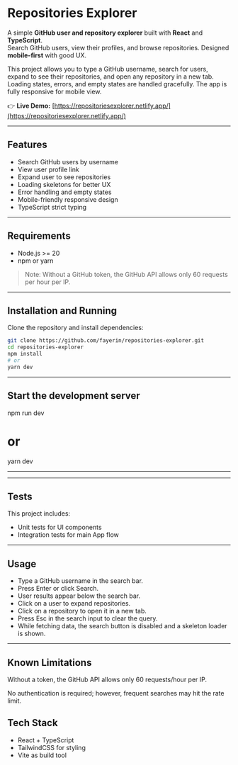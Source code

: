 # Repositories Explorer

A simple **GitHub user and repository explorer** built with **React** and **TypeScript**.  
Search GitHub users, view their profiles, and browse repositories. Designed **mobile-first** with good UX.

This project allows you to type a GitHub username, search for users, expand to see their repositories, and open any repository in a new tab. Loading states, errors, and empty states are handled gracefully. The app is fully responsive for mobile view.

👉 **Live Demo:** [https://repositoriesexplorer.netlify.app/](https://repositoriesexplorer.netlify.app/)

---

## Features

- Search GitHub users by username
- View user profile link
- Expand user to see repositories
- Loading skeletons for better UX
- Error handling and empty states
- Mobile-friendly responsive design
- TypeScript strict typing

---

## Requirements

- Node.js >= 20  
- npm or yarn  

> Note: Without a GitHub token, the GitHub API allows only 60 requests per hour per IP.

---

## Installation and Running

Clone the repository and install dependencies:

```bash
git clone https://github.com/fayerin/repositories-explorer.git
cd repositories-explorer
npm install
# or
yarn dev
```
---

## Start the development server
npm run dev
# or
yarn dev

---

---

## Tests
This project includes:
- Unit tests for UI components
- Integration tests for main App flow

---

## Usage

- Type a GitHub username in the search bar.
- Press Enter or click Search.
- User results appear below the search bar.
- Click on a user to expand repositories.
- Click on a repository to open it in a new tab.
- Press Esc in the search input to clear the query.
- While fetching data, the search button is disabled and a skeleton loader is shown.

---

## Known Limitations

Without a token, the GitHub API allows only 60 requests/hour per IP.

No authentication is required; however, frequent searches may hit the rate limit.

## Tech Stack

- React + TypeScript
- TailwindCSS for styling
- Vite as build tool
